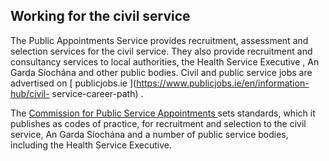 ##  Working for the civil service

The Public Appointments Service provides recruitment, assessment and selection
services for the civil service. They also provide recruitment and consultancy
services to local authorities, the Health Service Executive , An Garda
Síochána and other public bodies. Civil and public service jobs are advertised
on [ publicjobs.ie ](https://www.publicjobs.ie/en/information-hub/civil-
service-career-path) .

The [ Commission for Public Service Appointments
](https://www.cpsa.ie/en/collection/8c53f-code-of-practice/) sets standards,
which it publishes as codes of practice, for recruitment and selection to the
civil service, An Garda Síochána and a number of public service bodies,
including the Health Service Executive.
